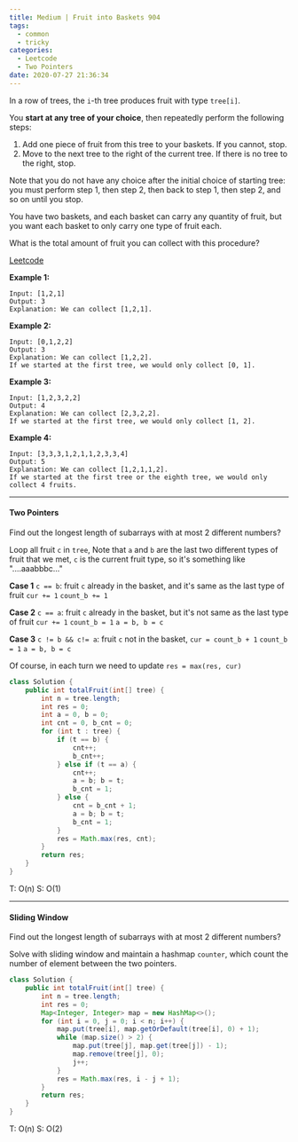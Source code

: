 ```yaml
---
title: Medium | Fruit into Baskets 904
tags:
  - common
  - tricky
categories:
  - Leetcode
  - Two Pointers
date: 2020-07-27 21:36:34
---
```


In a row of trees, the `i`-th tree produces fruit with type `tree[i]`.

You **start at any tree of your choice**, then repeatedly perform the following steps:

1. Add one piece of fruit from this tree to your baskets.  If you cannot, stop.
2. Move to the next tree to the right of the current tree.  If there is no tree to the right, stop.

Note that you do not have any choice after the initial choice of starting tree: you must perform step 1, then step 2, then back to step 1, then step 2, and so on until you stop.

You have two baskets, and each basket can carry any quantity of fruit, but you want each basket to only carry one type of fruit each.

What is the total amount of fruit you can collect with this procedure?

[Leetcode](https://leetcode.com/problems/fruit-into-baskets/)

<!--more-->

**Example 1:**

```
Input: [1,2,1]
Output: 3
Explanation: We can collect [1,2,1].
```

**Example 2:**

```
Input: [0,1,2,2]
Output: 3
Explanation: We can collect [1,2,2].
If we started at the first tree, we would only collect [0, 1].
```

**Example 3:**

```
Input: [1,2,3,2,2]
Output: 4
Explanation: We can collect [2,3,2,2].
If we started at the first tree, we would only collect [1, 2].
```

**Example 4:**

```
Input: [3,3,3,1,2,1,1,2,3,3,4]
Output: 5
Explanation: We can collect [1,2,1,1,2].
If we started at the first tree or the eighth tree, we would only collect 4 fruits.
```

---

#### Two Pointers 

Find out the longest length of subarrays with at most 2 different numbers?

Loop all fruit `c` in `tree`,
Note that `a` and `b` are the last two different types of fruit that we met, `c` is the current fruit type,
so it's something like "....aaabbbc..."

**Case 1** `c == b`:
fruit `c` already in the basket,
and it's same as the last type of fruit
`cur += 1`
`count_b += 1`

**Case 2** `c == a`:
fruit `c` already in the basket,
but it's not same as the last type of fruit
`cur += 1`
`count_b = 1`
`a = b, b = c`

**Case 3** `c != b && c!= a`:
fruit `c` not in the basket,
`cur = count_b + 1`
`count_b = 1`
`a = b, b = c`

Of course, in each turn we need to update `res = max(res, cur)`

```java
class Solution {
    public int totalFruit(int[] tree) {
        int n = tree.length;
        int res = 0;
        int a = 0, b = 0;
        int cnt = 0, b_cnt = 0;
        for (int t : tree) {
            if (t == b) {
                cnt++;
                b_cnt++;
            } else if (t == a) {
                cnt++;
                a = b; b = t;
                b_cnt = 1;
            } else {
                cnt = b_cnt + 1;
                a = b; b = t;
                b_cnt = 1;
            }
            res = Math.max(res, cnt);
        }
        return res;
    }
}
```

T: O(n)			S: O(1)

---

#### Sliding Window

Find out the longest length of subarrays with at most 2 different numbers?

Solve with sliding window and maintain a hashmap `counter`, which count the number of element between the two pointers.

```java
class Solution {
    public int totalFruit(int[] tree) {
        int n = tree.length;
        int res = 0;
        Map<Integer, Integer> map = new HashMap<>();
        for (int i = 0, j = 0; i < n; i++) {
            map.put(tree[i], map.getOrDefault(tree[i], 0) + 1);
            while (map.size() > 2) {
                map.put(tree[j], map.get(tree[j]) - 1);
                map.remove(tree[j], 0);
                j++;
            }
            res = Math.max(res, i - j + 1);
        }
        return res;
    }
}
```

T: O(n)			S: O(2)



